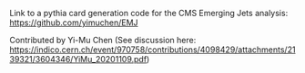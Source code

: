 Link to a pythia card generation code for the CMS Emerging Jets analysis: 
https://github.com/yimuchen/EMJ

Contributed by Yi-Mu Chen (See discussion here: https://indico.cern.ch/event/970758/contributions/4098429/attachments/2139321/3604346/YiMu_20201109.pdf)
